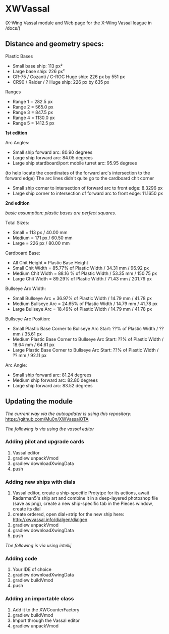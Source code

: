 # XWVassal 
(X-Wing Vassal module and Web page for the X-Wing Vassal league in /docs/)

## Distance and geometry specs:

Plastic Bases
* Small base ship: 113 px² 
* Large base ship: 226 px²
* GR-75 / Gozanti / C-ROC Huge ship:  226 px by 551 px
* CR90 / Raider / ? Huge ship: 226 px by 635 px

Ranges
* Range 1 =  282.5 px
* Range 2 =  565.0 px
* Range 3 = 847.5 px
* Range 4 = 1130.0 px
* Range 5 = 1412.5 px

**1st edition**

Arc Angles:
* Small ship forward arc: 80.90 degrees
* Large ship forward arc: 84.05 degrees
* Large ship stardboard/port mobile turret arc: 95.95 degrees

(to help locate the coordinates of the forward arc's intersection to the forward edge)
The arc lines didn't quite go to the cardboard chit corner
* Small ship corner to intersection of forward arc to front edge: 8.3296 px
* Large ship corner to intersection of forward arc to front edge: 11.1650 px

**2nd edition**

*basic assumption: plastic bases are perfect squares.*

Total Sizes:
* Small  = 113 px / 40.00 mm 
* Medium = 171 px / 60.50 mm
* Large  = 226 px / 80.00 mm

Cardboard Base:
* All Chit Height = Plastic Base Height
* Small Chit Width = 85.77% of Plastic Width / 34.31 mm / 96.92 px
* Medium Chit Width = 88.16 % of Plastic Width / 53.35 mm / 150.75 px
* Large Chit Width = 89.29% of Plastic Width / 71.43 mm / 201.79 px

Bullseye Arc Width:
* Small Bullseye Arc = 36.97% of Plastic Width / 14.79 mm / 41.78 px
* Medium Bullseye Arc = 24.65% of Plastic Width / 14.79 mm / 41.78 px
* Large Bullseye Arc = 18.49% of Plastic Width / 14.79 mm / 41.78 px

Bullseye Arc Position:
* Small Plastic Base Corner to Bullseye Arc Start: ??% of Plastic Width / ?? mm / 35.61 px
* Medium Plastic Base Corner to Bullseye Arc Start: ??% of Plastic Width / 18.64 mm / 64.61 px
* Large Plastic Base Corner to Bullseye Arc Start: ??% of Plastic Width / ?? mm / 92.11 px

Arc Angle:
* Small ship forward arc: 81.24 degrees
* Medium ship forward arc: 82.80 degrees
* Large ship forward arc: 83.52 degrees

## Updating the module
*The current way via the autoupdater is using this repository:*
https://github.com/Mu0n/XWVassalOTA

*The following is via using the vassal editor*
### Adding pilot and upgrade cards
1. Vassal editor
2. gradlew unpackVmod
3. gradlew downloadXwingData
4. push

### Adding new ships with dials
1. Vassal editor, create a ship-specific Protytpe for its actions, await Radarman5's ship art and combine it in a deep-layered photoshop file  (save as png), create a new ship-specific tab in the Pieces window, create its dial
2. create ordered, open dial+strip for the new ship here: http://xwvassal.info/dialgen/dialgen
3. gradlew unpackVmod
4. gradlew downloadXwingData
5. push

*The following is via using intellij*
### Adding code
1. Your IDE of choice
2. gradlew downloadXwingData
3. gradlew buildVmod
4. push

### Adding an importable class
1. Add it to the XWCounterFactory
2. gradlew buildVmod
3. Import through the Vassal editor
4. gradlew unpackVmod
